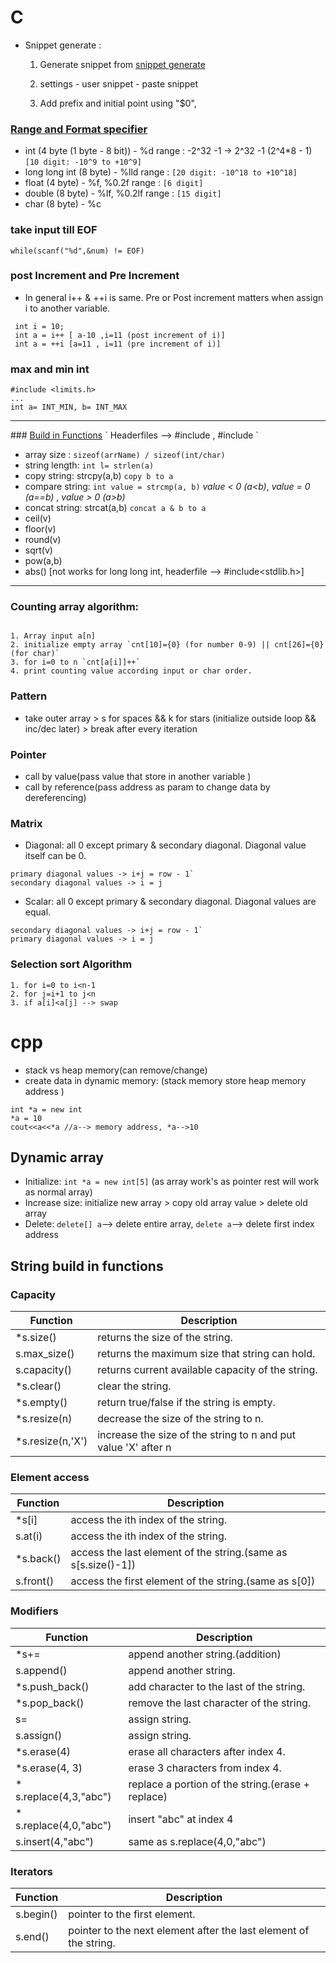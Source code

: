 # C

- Snippet generate :

  1.  Generate snippet from [snippet generate](https://snippet-generator.app/?description=&tabtrigger=&snippet=%23include%3Cstdio.h%3E%0Aint+main%28%29%0A%7B%0A++++return+0%3B%0A%7D&mode=vscode)

  2.  settings - user snippet - paste snippet
  3.  Add prefix and initial point using "$0",

### <u>Range and Format specifier</u>

- int (4 byte (1 byte - 8 bit)) - %d range : -2^32 -1 -> 2^32 -1 (2^4\*8 - 1) `[10 digit: -10^9 to +10^9]`
- long long int (8 byte) - %lld range : `[20 digit: -10^18 to +10^18]`
- float (4 byte) - %f, %0.2f range : `[6 digit]`
- double (8 byte) - %lf, %0.2lf range : `[15 digit]`
- char (8 byte) - %c

### take input till EOF

```
while(scanf("%d",&num) != EOF)
```

### post Increment and Pre Increment

- In general i++ & ++i is same. Pre or Post increment matters when assign i to another variable.

```
 int i = 10;
 int a = i++ [ a-10 ,i=11 (post increment of i)]
 int a = ++i [a=11 , i=11 (pre increment of i)]
```

### max and min int

```
#include <limits.h>
...
int a= INT_MIN, b= INT_MAX
```

<hr/>  
### <u>Build in Functions</u>  
` Headerfiles --> #include<string.h> , #include<math.h> `

- array size : `sizeof(arrName) / sizeof(int/char)`
- string length: `int l= strlen(a)`
- copy string: strcpy(a,b) `copy b to a`
- compare string: `int value = strcmp(a, b)` <i>value < 0 (a<b)</i>, <i>value = 0 (a==b) </i>, <i>value > 0 (a>b)</i>
- concat string: strcat(a,b) `concat a & b to a`
- ceil(v)
- floor(v)
- round(v)
- sqrt(v)
- pow(a,b)
- abs() [not works for long long int, headerfile --> #include<stdlib.h>]

<hr/>

### Counting array algorithm:

```

1. Array input a[n]
2. initialize empty array `cnt[10]={0} (for number 0-9) || cnt[26]={0} (for char)`
3. for i=0 to n `cnt[a[i]]++`
4. print counting value according input or char order.
```

### Pattern

- take outer array > s for spaces && k for stars (initialize outside loop && inc/dec later) > break after every iteration

### Pointer

- call by value(pass value that store in another variable )
- call by reference(pass address as param to change data by dereferencing)

### Matrix

- Diagonal: all 0 except primary & secondary diagonal. Diagonal value itself can be 0.

```
primary diagonal values -> i+j = row - 1`
secondary diagonal values -> i = j

```

- Scalar: all 0 except primary & secondary diagonal. Diagonal values are equal.

```
secondary diagonal values -> i+j = row - 1`
primary diagonal values -> i = j

```

### Selection sort Algorithm

```
1. for i=0 to i<n-1
2. for j=i+1 to j<n
3. if a[i]<a[j] --> swap
```

# cpp

- stack vs heap memory(can remove/change)
- create data in dynamic memory: (stack memory store heap memory address )

```
int *a = new int
*a = 10
cout<<a<<*a //a--> memory address, *a-->10

```

## Dynamic array

- Initialize: `int *a = new int[5]` (as array work's as pointer rest will work as normal array)
- Increase size: initialize new array > copy old array value > delete old array
- Delete: `delete[] a`--> delete entire array, `delete a`--> delete first index address

## String build in functions

### Capacity

| Function          | Description                                                    |
| ----------------- | -------------------------------------------------------------- |
| \*s.size()        | returns the size of the string.                                |
| s.max_size()      | returns the maximum size that string can hold.                 |
| s.capacity()      | returns current available capacity of the string.              |
| \*s.clear()       | clear the string.                                              |
| \*s.empty()       | return true/false if the string is empty.                      |
| \*s.resize(n)     | decrease the size of the string to n.                          |
| \*s.resize(n,'X') | increase the size of the string to n and put value 'X' after n |

### Element access

| Function   | Description                                                   |
| ---------- | ------------------------------------------------------------- |
| \*s[i]     | access the ith index of the string.                           |
| s.at(i)    | access the ith index of the string.                           |
| \*s.back() | access the last element of the string.(same as s[s.size()-1]) |
| s.front()  | access the first element of the string.(same as s[0])         |

### Modifiers

| Function                | Description                                       |
| ----------------------- | ------------------------------------------------- |
| \*s+=                   | append another string.(addition)                  |
| s.append()              | append another string.                            |
| \*s.push_back()         | add character to the last of the string.          |
| \*s.pop_back()          | remove the last character of the string.          |
| s=                      | assign string.                                    |
| s.assign()              | assign string.                                    |
| \*s.erase(4)            | erase all characters after index 4.               |
| \*s.erase(4, 3)         | erase 3 characters from index 4.                  |
| \* s.replace(4,3,"abc") | replace a portion of the string.(erase + replace) |
| \* s.replace(4,0,"abc") | insert "abc" at index 4                           |
| s.insert(4,"abc")       | same as s.replace(4,0,"abc")                      |

### Iterators

| Function  | Description                                                       |
| --------- | ----------------------------------------------------------------- |
| s.begin() | pointer to the first element.                                     |
| s.end()   | pointer to the next element after the last element of the string. |
